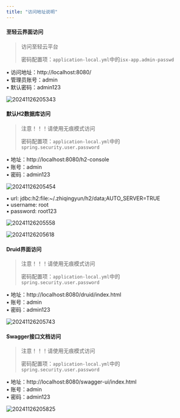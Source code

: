```yaml
---
title: "访问地址说明"
---
```


#### 至轻云界面访问

> 访问至轻云平台 <div/>
> 密码配置项：`application-local.yml`中的`isx-app.admin-passwd`

▪ 访问地址：http://localhost:8080/ <br/>
▪ 管理员账号：admin <br/>
▪ 默认密码：admin123

![20241126205343](https://img.isxcode.com/picgo/20241126205343.png)

#### 默认H2数据库访问

> 注意！！！请使用无痕模式访问 <div/>
> 密码配置项：`application-local.yml`中的`spring.security.user.password`

▪ 地址：http://localhost:8080/h2-console <br/>
▪ 账号：admin <br/>
▪ 密码：admin123 <br/>

![20241126205454](https://img.isxcode.com/picgo/20241126205454.png)

▪ url: jdbc:h2:file:~/.zhiqingyun/h2/data;AUTO_SERVER=TRUE <br/>
▪ username: root <br/>
▪ password: root123

![20241126205558](https://img.isxcode.com/picgo/20241126205558.png)

![20241126205618](https://img.isxcode.com/picgo/20241126205618.png)


#### Druid界面访问

> 注意！！！请使用无痕模式访问 <div/>
> 密码配置项：`application-local.yml`中的`spring.security.user.password`

▪ 地址：http://localhost:8080/druid/index.html <br/>
▪ 账号：admin <br/>
▪ 密码：admin123 <br/>

![20241126205743](https://img.isxcode.com/picgo/20241126205743.png)

#### Swagger接口文档访问

> 注意！！！请使用无痕模式访问 <div/>
> 密码配置项：`application-local.yml`中的`spring.security.user.password`

▪ 地址：http://localhost:8080/swagger-ui/index.html <br/>
▪ 账号：admin <br/>
▪ 密码：admin123 <br/>

![20241126205825](https://img.isxcode.com/picgo/20241126205825.png)